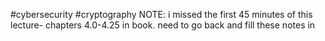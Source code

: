 #cybersecurity 
#cryptography 
NOTE: i missed the first 45 minutes of this lecture- chapters 4.0-4.25 in book. need to go back and fill these notes in

